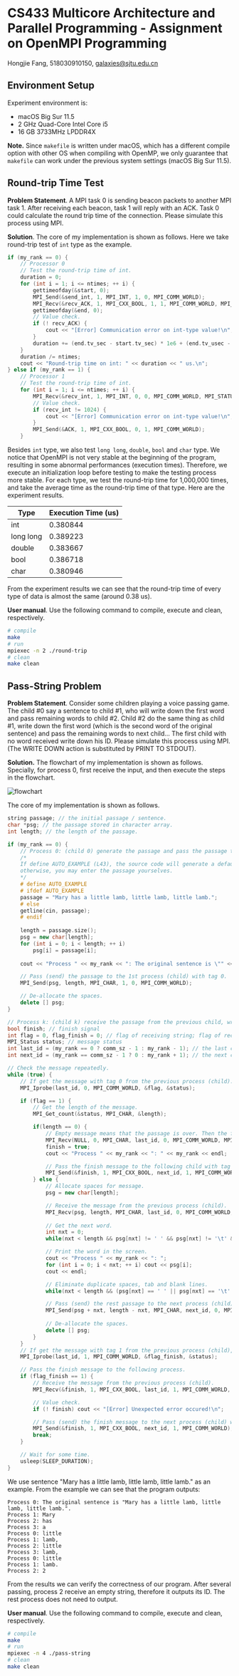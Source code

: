 # CS433 Multicore Architecture and Parallel Programming - Assignment on OpenMPI Programming

Hongjie Fang, 518030910150, [galaxies@sjtu.edu.cn](mailto:galaxies@sjtu.edu.cn)

## Environment Setup

Experiment environment is:

- macOS Big Sur 11.5
- 2 GHz Quad-Core Intel Core i5
- 16 GB 3733MHz LPDDR4X

**Note.** Since `makefile` is written under macOS, which has a different compile option with other OS when compiling with OpenMP, we only guarantee that `makefile` can work under the previous system settings (macOS Big Sur 11.5).

## Round-trip Time Test

**Problem Statement**. A MPI task 0 is sending beacon packets to another MPI task 1. After receiving each beacon, task 1 will reply with an ACK. Task 0 could calculate the round trip time of the connection. Please simulate this process using MPI.

**Solution**. The core of my implementation is shown as follows. Here we take round-trip test of `int` type as the example.

```cpp
if (my_rank == 0) {
    // Processor 0
    // Test the round-trip time of int.
    duration = 0;
    for (int i = 1; i <= ntimes; ++ i) {
        gettimeofday(&start, 0);
        MPI_Send(&send_int, 1, MPI_INT, 1, 0, MPI_COMM_WORLD);
        MPI_Recv(&recv_ACK, 1, MPI_CXX_BOOL, 1, 1, MPI_COMM_WORLD, MPI_STATUS_IGNORE);
        gettimeofday(&end, 0);
        // Value check.
        if (! recv_ACK) {
            cout << "[Error] Communication error on int-type value!\n";
        }
        duration += (end.tv_sec - start.tv_sec) * 1e6 + (end.tv_usec - start.tv_usec);
    }
    duration /= ntimes;
    cout << "Round-trip time on int: " << duration << " us.\n";
} else if (my_rank == 1) {
    // Processor 1
    // Test the round-trip time of int.
    for (int i = 1; i <= ntimes; ++ i) {
        MPI_Recv(&recv_int, 1, MPI_INT, 0, 0, MPI_COMM_WORLD, MPI_STATUS_IGNORE);
        // Value check.
        if (recv_int != 1024) {
            cout << "[Error] Communication error on int-type value!\n";
        }
        MPI_Send(&ACK, 1, MPI_CXX_BOOL, 0, 1, MPI_COMM_WORLD);
    }
```

Besides `int` type, we also test `long long`, `double`, `bool` and `char` type. We notice that OpenMPI is not very stable at the beginning of the program, resulting in some abnormal performances (execution times). Therefore, we execute an initialization loop before testing to make the testing process more stable. For each type, we test the round-trip time for 1,000,000 times, and take the average time as the round-trip time of that type. Here are the experiment results.

| Type | Execution Time (us) |
| --- | --- |
| int | 0.380844 |
| long long | 0.389223 |
| double | 0.383667 |
| bool | 0.386718 |
| char | 0.380946 |

From the experiment results we can see that the round-trip time of every type of data is almost the same (around 0.38 us).

**User manual**. Use the following command to compile, execute and clean, respectively.

```bash
# compile
make
# run
mpiexec -n 2 ./round-trip
# clean
make clean
```

## Pass-String Problem

**Problem Statement**. Consider some children playing a voice passing game. The child #0 say a sentence to child #1, who will write down the first word and pass remaining words to child #2. Child #2 do the same thing as child #1, write down the first word (which is the second word of the original sentence) and pass the remaining words to next child... The first child with no word received write down his ID. Please simulate this process using MPI. (The WRITE DOWN action is substituted by PRINT TO STDOUT).

**Solution.** The flowchart of my implementation is shown as follows. Specially, for process 0, first receive the input, and then execute the steps in the flowchart.

![flowchart](assets/pass-string-flowchart.png)

The core of my implementation is shown as follows.

```cpp
string passage; // the initial passage / sentence.
char *psg; // the passage stored in character array.
int length; // the length of the passage.

if (my_rank == 0) {
    // Process 0: (child 0) generate the passage and pass the passage to the 1st child.
    /*
    If define AUTO_EXAMPLE (L43), the source code will generate a default passage;
    otherwise, you may enter the passage yourselves.
    */
    # define AUTO_EXAMPLE
    # ifdef AUTO_EXAMPLE
    passage = "Mary has a little lamb, little lamb, little lamb.";
    # else
    getline(cin, passage);
    # endif
    
    length = passage.size();
    psg = new char[length];
    for (int i = 0; i < length; ++ i) 
        psg[i] = passage[i];
    
    cout << "Process " << my_rank << ": The original sentence is \"" << passage << "\".\n";

    // Pass (send) the passage to the 1st process (child) with tag 0.
    MPI_Send(psg, length, MPI_CHAR, 1, 0, MPI_COMM_WORLD);

    // De-allocate the spaces.
    delete [] psg;
}

// Process k: (child k) receive the passage from the previous child, write down the first word and pass the remaining words to next child.
bool finish; // finish signal
int flag = 0, flag_finish = 0; // flag of receiving string; flag of receiving finish signal
MPI_Status status; // message status
int last_id = (my_rank == 0 ? comm_sz - 1 : my_rank - 1); // the last child
int next_id = (my_rank == comm_sz - 1 ? 0 : my_rank + 1); // the next child  

// Check the message repeatedly.
while (true) {
    // If get the message with tag 0 from the previous process (child).
    MPI_Iprobe(last_id, 0, MPI_COMM_WORLD, &flag, &status);

    if (flag == 1) {
        // Get the length of the message.
        MPI_Get_count(&status, MPI_CHAR, &length);

        if(length == 0) {
            // Empty message means that the passage is over. Then the first child with no word received write down his ID.
            MPI_Recv(NULL, 0, MPI_CHAR, last_id, 0, MPI_COMM_WORLD, MPI_STATUS_IGNORE);
            finish = true;
            cout << "Process " << my_rank << ": " << my_rank << endl;

            // Pass the finish message to the following child with tag 1.
            MPI_Send(&finish, 1, MPI_CXX_BOOL, next_id, 1, MPI_COMM_WORLD);
        } else {
            // Allocate spaces for message.
            psg = new char[length];

            // Receive the message from the previous process (child).
            MPI_Recv(psg, length, MPI_CHAR, last_id, 0, MPI_COMM_WORLD, MPI_STATUS_IGNORE);
            
            // Get the next word.
            int nxt = 0;
            while(nxt < length && psg[nxt] != ' ' && psg[nxt] != '\t' && psg[nxt] != '\n') ++ nxt;

            // Print the word in the screen.
            cout << "Process " << my_rank << ": ";
            for (int i = 0; i < nxt; ++ i) cout << psg[i];
            cout << endl;

            // Eliminate duplicate spaces, tab and blank lines.
            while(nxt < length && (psg[nxt] == ' ' || psg[nxt] == '\t' || psg[nxt] == '\n')) ++ nxt;

            // Pass (send) the rest passage to the next process (child) with tag 0.
            MPI_Send(psg + nxt, length - nxt, MPI_CHAR, next_id, 0, MPI_COMM_WORLD);
            
            // De-allocate the spaces.
            delete [] psg;
        }
    }
    // If get the message with tag 1 from the previous process (child), that means the string passing is finished.
    MPI_Iprobe(last_id, 1, MPI_COMM_WORLD, &flag_finish, &status);

    // Pass the finish message to the following process.
    if (flag_finish == 1) {
        // Receive the message from the previous process (child).
        MPI_Recv(&finish, 1, MPI_CXX_BOOL, last_id, 1, MPI_COMM_WORLD, MPI_STATUS_IGNORE);

        // Value check.
        if (! finish) cout << "[Error] Unexpected error occured!\n";

        // Pass (send) the finish message to the next process (child) with tag 1.
        MPI_Send(&finish, 1, MPI_CXX_BOOL, next_id, 1, MPI_COMM_WORLD);
        break;
    }

    // Wait for some time.
    usleep(SLEEP_DURATION);
}
```

We use sentence "Mary has a little lamb, little lamb, little lamb." as an example. From the example we can see that the program outputs:

```text
Process 0: The original sentence is "Mary has a little lamb, little lamb, little lamb.".
Process 1: Mary
Process 2: has
Process 3: a
Process 0: little
Process 1: lamb,
Process 2: little
Process 3: lamb,
Process 0: little
Process 1: lamb.
Process 2: 2
```

From the results we can verify the correctness of our program. After several passing, process 2 receive an empty string, therefore it outputs its ID. The rest process does not need to output.

**User manual**. Use the following command to compile, execute and clean, respectively.

```bash
# compile
make
# run
mpiexec -n 4 ./pass-string
# clean
make clean
```
